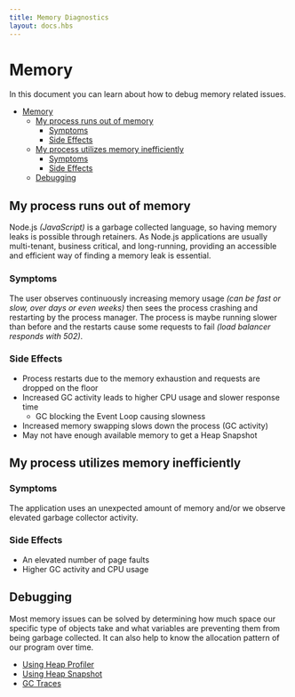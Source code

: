 ```yaml
---
title: Memory Diagnostics
layout: docs.hbs
---
```


# Memory

In this document you can learn about how to debug memory related issues.

- [Memory](#memory)
  - [My process runs out of memory](#my-process-runs-out-of-memory)
    - [Symptoms](#symptoms)
    - [Side Effects](#side-effects)
  - [My process utilizes memory inefficiently](#my-process-utilizes-memory-inefficiently)
    - [Symptoms](#symptoms-1)
    - [Side Effects](#side-effects-1)
  - [Debugging](#debugging)

## My process runs out of memory

Node.js _(JavaScript)_ is a garbage collected language, so having memory
leaks is possible through retainers. As Node.js applications are usually
multi-tenant, business critical, and long-running, providing an accessible and
efficient way of finding a memory leak is essential.

### Symptoms

The user observes continuously increasing memory usage _(can be fast or slow,
over days or even weeks)_ then sees the process crashing and restarting by the
process manager. The process is maybe running slower than before and the
restarts cause some requests to fail _(load balancer responds with 502)_.

### Side Effects

- Process restarts due to the memory exhaustion and requests are dropped
  on the floor
- Increased GC activity leads to higher CPU usage and slower response time
  - GC blocking the Event Loop causing slowness
- Increased memory swapping slows down the process (GC activity)
- May not have enough available memory to get a Heap Snapshot

## My process utilizes memory inefficiently

### Symptoms

The application uses an unexpected amount of memory and/or we observe elevated
garbage collector activity.

### Side Effects

- An elevated number of page faults
- Higher GC activity and CPU usage

## Debugging

Most memory issues can be solved by determining how much space our specific
type of objects take and what variables are preventing them from being garbage
collected. It can also help to know the allocation pattern of our program over
time.

- [Using Heap Profiler](/guides/diagnostics/memory/using-heap-profiler/)
- [Using Heap Snapshot](/guides/diagnostics/memory/using-heap-snapshot/)
- [GC Traces](/guides/diagnostics/memory/using-gc-traces)
